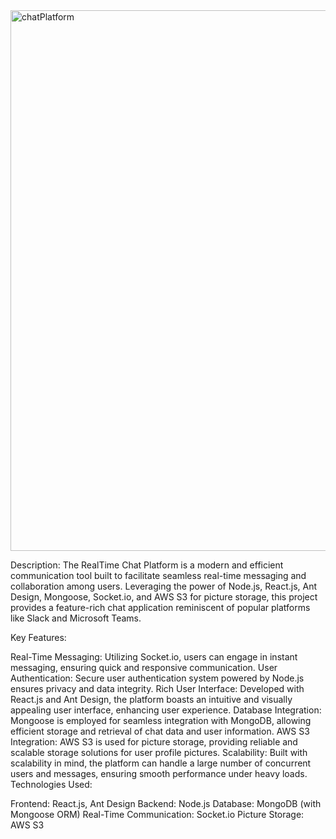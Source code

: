 <img width="865" alt="chatPlatform" src="https://github.com/SachaFoucard/ChatStack-Platform-Real-Time/assets/94567706/ee12aa05-ebb2-48ce-8223-7d06c8281fcd">


Description:
The RealTime Chat Platform is a modern and efficient communication tool built to facilitate seamless real-time messaging and collaboration among users. Leveraging the power of Node.js, React.js, Ant Design, Mongoose, Socket.io, and AWS S3 for picture storage, this project provides a feature-rich chat application reminiscent of popular platforms like Slack and Microsoft Teams.

Key Features:

Real-Time Messaging: Utilizing Socket.io, users can engage in instant messaging, ensuring quick and responsive communication.
User Authentication: Secure user authentication system powered by Node.js ensures privacy and data integrity.
Rich User Interface: Developed with React.js and Ant Design, the platform boasts an intuitive and visually appealing user interface, enhancing user experience.
Database Integration: Mongoose is employed for seamless integration with MongoDB, allowing efficient storage and retrieval of chat data and user information.
AWS S3 Integration: AWS S3 is used for picture storage, providing reliable and scalable storage solutions for user profile pictures.
Scalability: Built with scalability in mind, the platform can handle a large number of concurrent users and messages, ensuring smooth performance under heavy loads.
Technologies Used:

Frontend: React.js, Ant Design
Backend: Node.js
Database: MongoDB (with Mongoose ORM)
Real-Time Communication: Socket.io
Picture Storage: AWS S3
